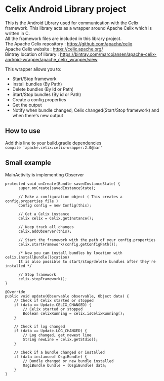 # Celix Android Library project

This is the Android Library used for communication with the Celix framework.
This library acts as a wrapper around Apache Celix which is written in C.  
All the framework files are included in this library project.   
The Apache Celix repository : https://github.com/apache/celix  
Apache Celix website : https://celix.apache.org/  
Bintray location of library : https://bintray.com/marcojansen/apache-celix-android-wrapper/apache_celix_wrapper/view


This wrapper allows you to:

- Start/Stop framework
- Install bundles (By Path)
- Delete bundles  (By Id or Path)
- Start/Stop bundles   (By id or Path)
- Create a config.properties
- Get the output
- Notify when bundle changed, Celix changed(Start/Stop framework) and when there's new output

## How to use

Add this line to your build.gradle dependencies  
`compile 'apache.celix:celix-wrapper:2.0@aar'`

## Small example
MainActivity is implementing Observer
```
protected void onCreate(Bundle savedInstanceState) {
      super.onCreate(savedInstanceState);

      // Make a configuration object ( This creates a config.properties file )
      Config config = new Config(this);

      // Get a Celix instance
      Celix celix = Celix.getInstance();

      // Keep track all changes
      celix.addObserver(this);

      // Start the framework with the path of your config.properties
      celix.startFramework(config.getConfigPath());

      /* Now you can install bundles by location with celix.installBundle(location)
      It is also possible to start/stop/delete bundles after they're installed */

      // Stop framework
      celix.stopFramework();
}

@Override
public void update(Observable observable, Object data) {
    // Check if Celix started or stopped
    if (data == Update.CELIX_CHANGED) {
        // Celix started or stopped
        Boolean celixRunning = celix.isCelixRunning();
    }

    // Check if log changed
    if (data == Update.LOG_CHANGED) {
        // Log changed, get newest line
        String newLine = celix.getStdio();
    }

    // Check if a bundle changed or installed
    if (data instanceof OsgiBundle) {
        // Bundle changed or new bundle installed
        OsgiBundle bundle = (OsgiBundle) data;
    }
}

```
